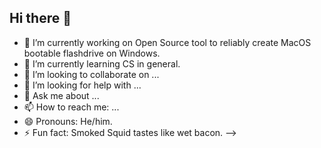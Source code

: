 ## Hi there 👋

- 🔭 I’m currently working on Open Source tool to reliably create MacOS bootable flashdrive on Windows.
- 🌱 I’m currently learning CS in general.
- 👯 I’m looking to collaborate on ...
- 🤔 I’m looking for help with ...
- 💬 Ask me about ...
- 📫 How to reach me: ...
- 😄 Pronouns: He/him.
- ⚡ Fun fact: Smoked Squid tastes like wet bacon.
-->
